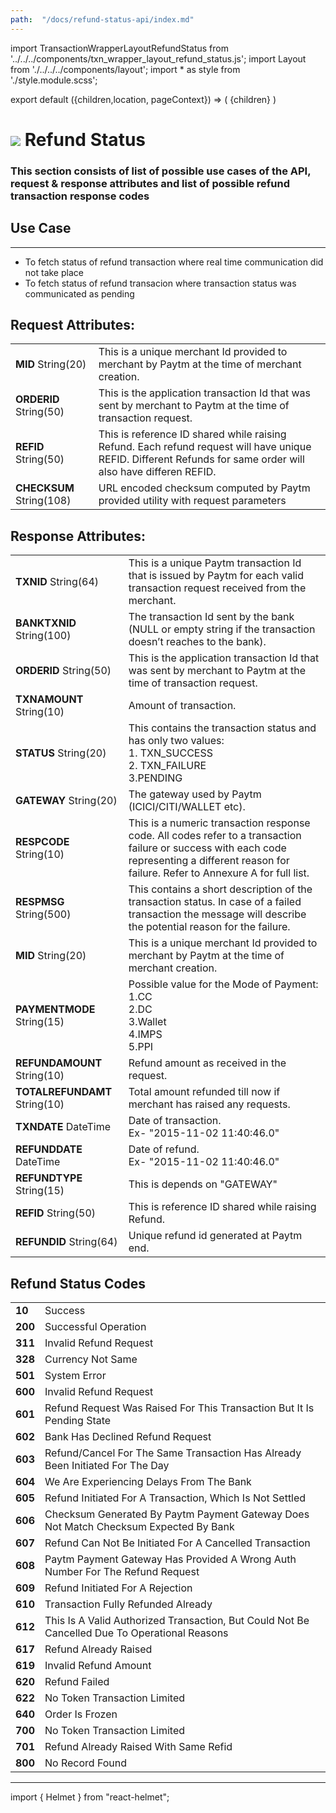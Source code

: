 ```yaml
---
path:  "/docs/refund-status-api/index.md"
---
```



import TransactionWrapperLayoutRefundStatus from '../../../components/txn_wrapper_layout_refund_status.js';
import Layout from './../../../components/layout';
import * as style from './style.module.scss';

export default ({children,location, pageContext}) => (
        <Layout pageContext={pageContext}>
            <TransactionWrapperLayoutRefundStatus checked={false}>
                {children}
            </TransactionWrapperLayoutRefundStatus>
        </Layout>
)

<div>
    <h1 className={`${style.statusHeading}`}>
        <span><img src='/assets/tag-get.svg'/></span> Refund Status</h1>
</div>

### This section consists of list of possible use cases of the API, request & response attributes and list of possible refund transaction response codes 


## Use Case
---
* To fetch status of refund transaction where real time communication did not take place
* To fetch status of refund transacion where transaction status was communicated as pending 

## Request Attributes:

| | |
| --- | --- |
| **MID**  String(20)       | This is a unique merchant Id provided to merchant by Paytm at the time of merchant creation.
|**ORDERID** String(50)      | This is the application transaction Id that was sent by merchant to Paytm at the time of transaction request.     
|**REFID**  String(50) | This is reference ID shared while raising Refund. Each refund request will have unique REFID. Different Refunds for same order will also have differen REFID.
|**CHECKSUM**  String(108) | URL encoded checksum computed by Paytm provided utility with request parameters

<div className={`${style.space10}`}></div>

## Response Attributes:

| | |
| --- | --- |
| **TXNID**  String(64)   | This is a unique Paytm transaction Id that is issued by Paytm for each valid transaction request received from the merchant.
|**BANKTXNID**  String(100) | The transaction Id sent by the bank (NULL or empty string if the transaction doesn’t reaches to the bank).
|**ORDERID**  String(50) | This is the application transaction Id that was sent by merchant to Paytm at the time of transaction request.
|**TXNAMOUNT**  String(10) | Amount of transaction.
|**STATUS**  String(20) | This contains the transaction status and has only two values:<br/>1. TXN_SUCCESS <br/> 2. TXN_FAILURE<br/> 3.PENDING
|**GATEWAY**  String(20) | The gateway used by Paytm (ICICI/CITI/WALLET etc).
|**RESPCODE**  String(10) | This is a numeric transaction response code. All codes refer to a transaction failure or success with each code representing a different reason for failure. Refer to Annexure A for full list.
|**RESPMSG**  String(500) | This contains a short description of the transaction status. In case of a failed transaction the message will describe the potential reason for the failure.
|**MID**  String(20) | This is a unique merchant Id provided to merchant by Paytm at the time of merchant creation.
|**PAYMENTMODE**  String(15) | Possible value for the Mode of Payment:<br/>1.CC<br/>2.DC<br/>3.Wallet<br/>4.IMPS<br/>5.PPI
|**REFUNDAMOUNT**  	String(10) | Refund amount as received in the request.
|**TOTALREFUNDAMT**  String(10) | Total amount refunded till now if merchant has raised any requests.
|**TXNDATE**  DateTime | Date of transaction.  <br/>Ex- "2015-11-02 11:40:46.0"
|**REFUNDDATE**  DateTime | Date of refund.  <br/>Ex- "2015-11-02 11:40:46.0"
|**REFUNDTYPE**  String(15) | This is depends on "GATEWAY"
|**REFID**  String(50) | This is reference ID shared while raising Refund.
|**REFUNDID**  String(64) | Unique refund id generated at Paytm end.

<div className={`${style.space10}`}></div>

## Refund Status Codes

| | |
| --- | --- |
|**10**| Success
|**200**| Successful Operation
|**311**| Invalid Refund Request
|**328**| Currency Not Same
|**501**| System Error
|**600**| Invalid Refund Request
|**601**| Refund Request Was Raised For This Transaction But It Is Pending State
|**602**| Bank Has Declined Refund Request
|**603**| Refund/Cancel For The Same Transaction Has Already Been Initiated For The Day
|**604**| We Are Experiencing Delays From The Bank
|**605**| Refund Initiated For A Transaction, Which Is Not Settled
|**606**| Checksum Generated By Paytm Payment Gateway Does Not Match Checksum Expected By Bank
|**607**| Refund Can Not Be Initiated For A Cancelled Transaction
|**608**| Paytm Payment Gateway Has Provided A Wrong Auth Number For The Refund Request
|**609**| Refund Initiated For A Rejection
|**610**| Transaction Fully Refunded Already
|**612**| This Is A Valid Authorized Transaction, But Could Not Be Cancelled Due To Operational Reasons
|**617**| Refund Already Raised
|**619**| Invalid Refund Amount
|**620**| Refund Failed
|**622**| No Token Transaction Limited
|**640**| Order Is Frozen
|**700**| No Token Transaction Limited
|**701**| Refund Already Raised With Same Refid
|**800**| No Record Found






---

import { Helmet } from "react-helmet";

<Helmet>
    <title>API Reference - Refund Status</title>
</Helmet>